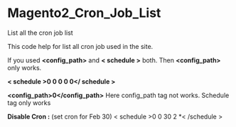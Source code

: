 # Magento2_Cron_Job_List
List all the cron job list

This code help for list all cron job used in the site.

If you used **<config_path>** and **< schedule >** both.
Then **<config_path>** only works.


**< schedule >0 0 0 0 0</ schedule >**

**<config_path>0</config_path>**
Here config_path tag not works.
Schedule tag only works


**Disable Cron :** (set cron for Feb 30)
  < schedule >0 0 30 2 *< /schedule >
